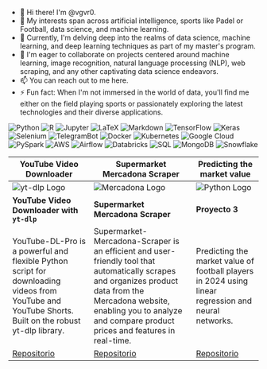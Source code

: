 
- 👋 Hi there! I'm @vgvr0.
- 👀 My interests span across artificial intelligence, sports like Padel or Football, data science, and machine learning.
- 🌱 Currently, I'm delving deep into the realms of data science, machine learning, and deep learning techniques as part of my master's program.
- 💞️ I'm eager to collaborate on projects centered around machine learning, image recognition, natural language processing (NLP), web scraping, and any other captivating data science endeavors.
- 📫 You can reach out to me here.
- ⚡ Fun fact: When I'm not immersed in the world of data, you'll find me either on the field playing sports or passionately exploring the latest technologies and their diverse applications.

![Python](https://img.shields.io/badge/Python-3776AB?style=for-the-badge&logo=python&logoColor=white)
![R](https://img.shields.io/badge/R-276DC3?style=for-the-badge&logo=r&logoColor=white)
![Jupyter](https://img.shields.io/badge/Made%20with-Jupyter-orange?style=for-the-badge&logo=Jupyter)
![LaTeX](https://img.shields.io/badge/LaTeX-20B2AA?style=for-the-badge&logo=LaTeX&logoColor=white)
![Markdown](https://img.shields.io/badge/Markdown-000000?style=for-the-badge&logo=Markdown&logoColor=white)
![TensorFlow](https://img.shields.io/badge/TensorFlow-FF6F00?style=for-the-badge&logo=tensorflow&logoColor=white)
![Keras](https://img.shields.io/badge/Keras-D00000?style=for-the-badge&logo=keras&logoColor=white)
![Selenium](https://img.shields.io/badge/Selenium-43B02A?style=for-the-badge&logo=selenium&logoColor=white)
![TelegramBot](https://img.shields.io/badge/Telegram_Bot-2CA5E0?style=for-the-badge&logo=telegram&logoColor=white)
![Docker](https://img.shields.io/badge/Docker-2496ED?style=for-the-badge&logo=docker&logoColor=white)
![Kubernetes](https://img.shields.io/badge/Kubernetes-326CE5?style=for-the-badge&logo=kubernetes&logoColor=white)
![Google Cloud](https://img.shields.io/badge/Google_Cloud-1384F3?style=for-the-badge&logo=google-cloud&logoColor=white)
![PySpark](https://img.shields.io/badge/PySpark-E25A1C?style=for-the-badge&logo=apache-spark&logoColor=white)
![AWS](https://img.shields.io/badge/Amazon_Web_Services-232F32?style=for-the-badge&logo=AmazonAWS&logoColor=white)
![Airflow](https://img.shields.io/badge/Airflow-017CEE?style=for-the-badge&logo=Apache%20Airflow&logoColor=white)
![Databricks](https://img.shields.io/badge/Databricks-FF3621?style=for-the-badge&logo=Databricks&logoColor=white)
![SQL](https://img.shields.io/badge/Microsoft%20SQL%20Server-CC2927?logo=microsoftsqlserver&logoColor=fff&style=for-the-badge)
![MongoDB](https://img.shields.io/badge/-MongoDB-4DB33D?logo=mongodb&logoColor=FFFFFF&style=for-the-badge)
![Snowflake](https://img.shields.io/badge/Snowflake-29B5E8?style=for-the-badge&logo=Snowflake&logoColor=white)


| YouTube Video Downloader | Supermarket Mercadona Scraper | Predicting the market value |
|------------|------------|------------|
| ![yt-dlp Logo](https://brandemia.org/contenido/subidas/2017/10/logo_youtube-1-960x640.jpg) | ![Mercadona Logo](https://edicomgroup.es/dam/jcr:1d5f0f0a-a59b-46a0-88e9-3f653ba3fc3c/mercadona_integration.png) | ![Python Logo](https://github.com/vgvr0/Market_value_football_players_2/Top_2024.jpg) |
| **YouTube Video Downloader with `yt-dlp`** | **Supermarket Mercadona Scraper** | **Proyecto 3** |
| YouTube-DL-Pro is a powerful and flexible Python script for downloading videos from YouTube and YouTube Shorts. Built on the robust yt-dlp library. | Supermarket-Mercadona-Scraper is an efficient and user-friendly tool that automatically scrapes and organizes product data from the Mercadona website, enabling you to analyze and compare product prices and features in real-time. | Predicting the market value of football players in 2024 using linear regression and neural networks. |
| [Repositorio](https://github.com/vgvr0/YouTube-DL-Pro-Advanced-YouTube-Video-Downloader) | [Repositorio](https://github.com/vgvr0/supermarket-mercadona-scraper) | [Repositorio](https://github.com/vgvr0/Market_value_football_players_24) |



<!---

## Proyectos Destacados

### Proyecto 1: Descargador de Videos de YouTube
![yt-dlp Logo](https://brandemia.org/contenido/subidas/2017/10/logo_youtube-1-960x640.jpg)

- **Descripción**: Un script en Python para descargar videos de YouTube utilizando `yt-dlp`.
- **Tecnologías**: Python, yt-dlp
- **Repositorio**: [Enlace al repositorio](https://github.com/vgvr0/YouTube-DL-Pro-Advanced-YouTube-Video-Downloader)

### Proyecto 2: Análisis de Datos con Pandas
![Python Logo](https://upload.wikimedia.org/wikipedia/commons/c/c3/Python-logo-notext.svg)

- **Descripción**: Un proyecto de análisis de datos utilizando la biblioteca Pandas en Python.
- **Tecnologías**: Python, Pandas
- **Repositorio**: [Enlace al repositorio](https://github.com/tu-usuario/proyecto2)
- 

![Cover](https://media.licdn.com/dms/image/C5612AQFxPhDAkRB9wA/article-cover_image-shrink_600_2000/0/1520150575249?e=2147483647&v=beta&t=vmpdAjcQCKw2q7U307GrfkP_Xi2r_T97Dxk8MnqM_tE)
vgvr0/vgvr0 is a ✨ special ✨ repository because its `README.md` (this file) appears on your GitHub profile.
You can click the Preview link to take a look at your changes.
😄 Pronouns: He/Him
- 👋 Hi, I’m @vgvr0
- 👀 I’m interested in artificial intelligence, sports like Padel or Football, data science, and machine learning.
- 🌱 I’m currently learning about data science, machine learning, and deep learning techniques as part of my master's program.
- 💞️ I’m looking to collaborate on projects related to machine learning, image recognition, natural language processing (NLP), web scraping, and any other interesting data science projects.
- 📫 How to reach me: You can contact me via email at [insert your email address here].
- ⚡ Fun fact: I'm a huge fan of both playing and watching sports, and I love exploring new technologies and their applications in various fields.
--->
